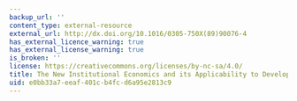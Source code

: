 ```yaml
---
backup_url: ''
content_type: external-resource
external_url: http://dx.doi.org/10.1016/0305-750X(89)90076-4
has_external_licence_warning: true
has_external_license_warning: true
is_broken: ''
license: https://creativecommons.org/licenses/by-nc-sa/4.0/
title: The New Institutional Economics and its Applicability to Development
uid: e0bb33a7-eeaf-401c-b4fc-d6a95e2813c9
---
```

